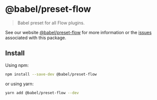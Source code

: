 # @babel/preset-flow

> Babel preset for all Flow plugins.

See our website [@babel/preset-flow](https://babeljs.io/docs/en/babel-preset-flow) for more information or the [issues](https://github.com/babel/babel/issues?utf8=%E2%9C%93&q=is%3Aissue+label%3A%22area%3A%20flow%22+is%3Aopen) associated with this package.

## Install

Using npm:

```sh
npm install --save-dev @babel/preset-flow
```

or using yarn:

```sh
yarn add @babel/preset-flow --dev
```
